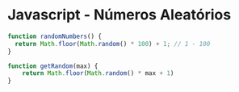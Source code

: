 # Javascript - Números Aleatórios

~~~javascript
function randomNumbers() {
  return Math.floor(Math.random() * 100) + 1; // 1 - 100
}
~~~

~~~javascript
function getRandom(max) {
    return Math.floor(Math.random() * max + 1)
}
~~~
